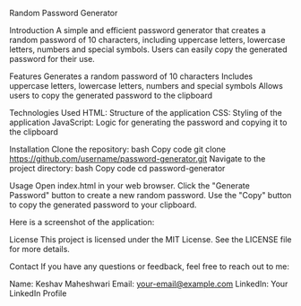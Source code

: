 Random Password Generator

Introduction
A simple and efficient password generator that creates a random password of 10 characters, including uppercase letters, lowercase letters, numbers and special symbols. Users can easily copy the generated password for their use.


Features
Generates a random password of 10 characters
Includes uppercase letters, lowercase letters, numbers and special symbols
Allows users to copy the generated password to the clipboard

Technologies Used
HTML: Structure of the application
CSS: Styling of the application
JavaScript: Logic for generating the password and copying it to the clipboard

Installation
Clone the repository:
bash
Copy code
git clone https://github.com/username/password-generator.git
Navigate to the project directory:
bash
Copy code
cd password-generator

Usage
Open index.html in your web browser.
Click the "Generate Password" button to create a new random password.
Use the "Copy" button to copy the generated password to your clipboard.

Here is a screenshot of the application:


License
This project is licensed under the MIT License. See the LICENSE file for more details.

Contact
If you have any questions or feedback, feel free to reach out to me:

Name: Keshav Maheshwari
Email: your-email@example.com
LinkedIn: Your LinkedIn Profile
